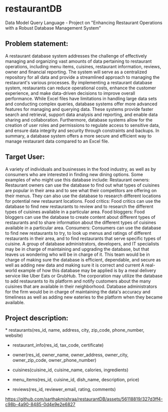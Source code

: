 # restaurantDB
Data Model Query Language - Project  on "Enhancing Restaurant Operations with a Robust Database Management System"

<h2>Problem statement:</h2>
A restaurant database system addresses the challenge of effectively managing and organizing vast amounts of data
pertaining to restaurant operations, including menu items, cuisines, restaurant information, reviews, owner and financial
reporting. The system will serve as a centralized repository for all data and provide a streamlined approach to managing the
restaurant's various processes.
By implementing a restaurant database system, restaurants can reduce operational costs, enhance the customer experience, and make data-driven decisions to improve overall performance.
While Excel files have limitations in handling large data sets and conducting complex queries, database systems offer more advanced features for managing and querying data. These systems provide faster search and retrieval, support data analysis and reporting, and enable data sharing and collaboration. Furthermore, database systems allow for the creation of user roles and permissions to regulate access to sensitive data, and ensure data integrity and security through constraints and backups. In summary, a database system offers a more secure and efficient way to manage restaurant data compared to an Excel file.

<h2>Target User:</h2>
A variety of individuals and businesses in the food industry, as well as by consumers who are interested in finding
new dining options. Some examples of who might use this database include: Restaurant owners: Restaurant owners can use the database to find out what types of cuisines are popular in their area and to
see what their competitors are offering on their menus. They can also use the database to research different locations for potential new restaurant locations.
Food critics: Food critics can use the database to find new restaurants to review and to research the different types of cuisines available in a particular area.
Food bloggers: Food bloggers can use the database to create content about different types of restaurants and to share
information about the different types of cuisines available in a particular area.
Consumers: Consumers can use the database to find new restaurants to try, to look up menus and ratings of different restaurants in their area, and to find restaurants that serve
specific types of cuisine.
A group of database administrators, developers, and IT specialists may be in charge of maintaining and upgrading the database, but that leaves us wondering who will be in charge of it. This team would be in charge of making sure the database is efficient, dependable, and secure as well as adding new data and making sure it is correct and current A real-world example of how this database may be applied is by a meal delivery service like Uber Eats or GrubHub. The corporation may utilize the database to add restaurants to its platform and notify customers about the many cuisines that are available in their neighborhood.
Database administrators for the firm would be in charge of maintaining the data's accuracy and timeliness as well as adding new eateries to the platform when they became available.

<h2>Project description:</h2>
* restaurants(res_id, name, address, city, zip_code,
phone_number, website)

* restaurant_info(res_id, tax_code, certificate)

* owner(res_id, owner_name, owner_address,
owner_city, owner_zip_code, owner_phone_number)

* cuisines(cuisine_id, cuisine_name, calories,
ingredients)

* menu_items(res_id, cuisine_id, dish_name,
description, price)

* reviews(res_id, reviewer_email, rating, comments)


https://github.com/sarthakmishraa/restaurantDB/assets/56118819/327d3ff4-c98b-4a90-8485-0d4e9e2e6827

